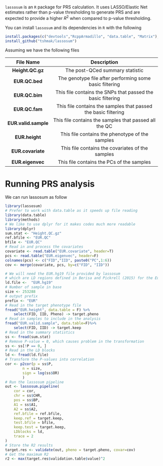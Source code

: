 `lassosum` is an `R` package for PRS calculation. 
It uses LASSO/Elastic Net estimates rather than p-value thresholding to generate PRS and are 
expected to provide a higher $R^2$ when compared to p-value thresholding.

You can install `lassosum` and its dependencies in `R` with the following

```R
install.packages(c("devtools","RcppArmadillo", "data.table", "Matrix"), dependencies=TRUE)
install_github("tshmak/lassosum")
```

Assuming we have the following files

|File Name | Description|
|:-:|:-:|
|**Height.QC.gz**| The post-QCed summary statistic |
|**EUR.QC.bed**| The genotype file after performing some basic filtering |
|**EUR.QC.bim**| This file contains the SNPs that passed the basic filtering |
|**EUR.QC.fam**| This file contains the samples that passed the basic filtering |
|**EUR.valid.sample**| This file contains the samples that passed all the QC |
|**EUR.height**| This file contains the phenotype of the samples |
|**EUR.covariate**| This file contains the covariates of the samples |
|**EUR.eigenvec**| This file contains the PCs of the samples |

# Running PRS analysis

We can run lassosum as follow

``` R
library(lassosum)
# Prefer to work with data.table as it speeds up file reading
library(data.table)
library(methods)
# We like to use dplyr for it makes codes much more readable
library(dplyr)
sum.stat <- "Height.QC.gz"
ref.bfile <- "EUR.QC"
bfile <- "EUR.QC"
# Read in and process the covariates
covariate <- read.table("EUR.covariate", header=T)
pcs <- read.table("EUR.eigenvec", header=F)
colnames(pcs) <- c("FID","IID", paste0("PC",1:6))
cov <- merge(covariate, pcs, by=c("FID", "IID"))

# We will need the EUR.hg19 file provided by lassosum 
# which are LD regions defined in Berisa and Pickrell (2015) for the European population and the hg19 genome.
ld.file <-  "EUR.hg19" 
# Number of sample in base
size <- 253288
# output prefix
prefix <- "EUR"
# Read in the target phenotype file
fread("EUR.height", data.table = F) %>%
    select(FID, IID, Pheno) -> target.pheno
# Read in samples to include in the analysis
fread("EUR.valid.sample", data.table=F)%>%
    select(FID, IID) -> target.keep
# Read in the summary statistics
ss <- fread(sum.stat)
# Remove P-value = 0, which causes problem in the transformation
ss <- ss[!P == 0, ]
# Read in the LD blocks
ld <- fread(ld.file)
# Transform the P-values into correlation
cor <- p2cor(p = ss$P,
        n = size,
        sign = log(ss$OR)
        )
# Run the lassosum pipeline
out <- lassosum.pipeline(
    cor = cor,
    chr = ss$CHR,
    pos = ss$BP,
    A1 = ss$A1,
    A2 = ss$A2,
    ref.bfile = ref.bfile,
    keep.ref = target.keep,
    test.bfile = bfile,
    keep.test = target.keep,
    LDblocks = ld,
    trace = 2
)
# Store the R2 results
target.res <- validate(out, pheno = target.pheno, covar=cov)
# Get the maximum R2
r2 <- max(target.res$validation.table$value)^2
```